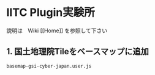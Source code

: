 # IITC Plugin実験所

説明は　Wiki [[Home]] を参照して下さい

## 1. 国土地理院Tileをベースマップに追加
	basemap-gsi-cyber-japan.user.js
